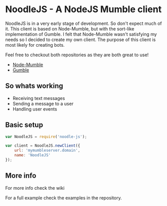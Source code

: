 # NoodleJS - A NodeJS Mumble client
NoodleJS is in a very early stage of development. So don't expect much of it.
This client is based on Node-Mumble, but with the sort-like implementation of Gumble. I felt that Node-Mumble wasn't satisfying my needs so I decided to create my own client. The purpose of this client is most likely for creating bots.

Feel free to checkout both repositories as they are both great to use!
* [Node-Mumble](https://github.com/Rantanen/node-mumble)
* [Gumble](https://github.com/layeh/gumble)

## So whats working
* Receiving text messages
* Sending a message to a user
* Handling user events

## Basic setup
```javascript
var NoodleJS = require('noodle-js');

var client = NoodleJS.newClient({
    url: 'mymumbleserver.domain',
    name: 'NoodleJS'
});
```

## More info
For more info check the wiki

For a full example check the examples in the repository.
